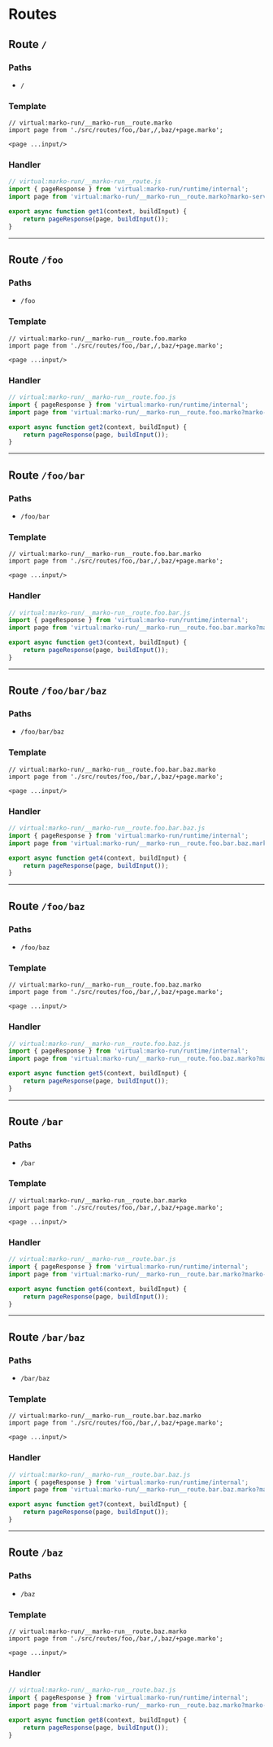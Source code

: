 # Routes

## Route `/`
### Paths
  - `/`
### Template
```marko
// virtual:marko-run/__marko-run__route.marko
import page from './src/routes/foo,/bar,/,baz/+page.marko';

<page ...input/>
```
### Handler
```js
// virtual:marko-run/__marko-run__route.js
import { pageResponse } from 'virtual:marko-run/runtime/internal';
import page from 'virtual:marko-run/__marko-run__route.marko?marko-server-entry';

export async function get1(context, buildInput) {
	return pageResponse(page, buildInput());
}
```
---
## Route `/foo`
### Paths
  - `/foo`
### Template
```marko
// virtual:marko-run/__marko-run__route.foo.marko
import page from './src/routes/foo,/bar,/,baz/+page.marko';

<page ...input/>
```
### Handler
```js
// virtual:marko-run/__marko-run__route.foo.js
import { pageResponse } from 'virtual:marko-run/runtime/internal';
import page from 'virtual:marko-run/__marko-run__route.foo.marko?marko-server-entry';

export async function get2(context, buildInput) {
	return pageResponse(page, buildInput());
}
```
---
## Route `/foo/bar`
### Paths
  - `/foo/bar`
### Template
```marko
// virtual:marko-run/__marko-run__route.foo.bar.marko
import page from './src/routes/foo,/bar,/,baz/+page.marko';

<page ...input/>
```
### Handler
```js
// virtual:marko-run/__marko-run__route.foo.bar.js
import { pageResponse } from 'virtual:marko-run/runtime/internal';
import page from 'virtual:marko-run/__marko-run__route.foo.bar.marko?marko-server-entry';

export async function get3(context, buildInput) {
	return pageResponse(page, buildInput());
}
```
---
## Route `/foo/bar/baz`
### Paths
  - `/foo/bar/baz`
### Template
```marko
// virtual:marko-run/__marko-run__route.foo.bar.baz.marko
import page from './src/routes/foo,/bar,/,baz/+page.marko';

<page ...input/>
```
### Handler
```js
// virtual:marko-run/__marko-run__route.foo.bar.baz.js
import { pageResponse } from 'virtual:marko-run/runtime/internal';
import page from 'virtual:marko-run/__marko-run__route.foo.bar.baz.marko?marko-server-entry';

export async function get4(context, buildInput) {
	return pageResponse(page, buildInput());
}
```
---
## Route `/foo/baz`
### Paths
  - `/foo/baz`
### Template
```marko
// virtual:marko-run/__marko-run__route.foo.baz.marko
import page from './src/routes/foo,/bar,/,baz/+page.marko';

<page ...input/>
```
### Handler
```js
// virtual:marko-run/__marko-run__route.foo.baz.js
import { pageResponse } from 'virtual:marko-run/runtime/internal';
import page from 'virtual:marko-run/__marko-run__route.foo.baz.marko?marko-server-entry';

export async function get5(context, buildInput) {
	return pageResponse(page, buildInput());
}
```
---
## Route `/bar`
### Paths
  - `/bar`
### Template
```marko
// virtual:marko-run/__marko-run__route.bar.marko
import page from './src/routes/foo,/bar,/,baz/+page.marko';

<page ...input/>
```
### Handler
```js
// virtual:marko-run/__marko-run__route.bar.js
import { pageResponse } from 'virtual:marko-run/runtime/internal';
import page from 'virtual:marko-run/__marko-run__route.bar.marko?marko-server-entry';

export async function get6(context, buildInput) {
	return pageResponse(page, buildInput());
}
```
---
## Route `/bar/baz`
### Paths
  - `/bar/baz`
### Template
```marko
// virtual:marko-run/__marko-run__route.bar.baz.marko
import page from './src/routes/foo,/bar,/,baz/+page.marko';

<page ...input/>
```
### Handler
```js
// virtual:marko-run/__marko-run__route.bar.baz.js
import { pageResponse } from 'virtual:marko-run/runtime/internal';
import page from 'virtual:marko-run/__marko-run__route.bar.baz.marko?marko-server-entry';

export async function get7(context, buildInput) {
	return pageResponse(page, buildInput());
}
```
---
## Route `/baz`
### Paths
  - `/baz`
### Template
```marko
// virtual:marko-run/__marko-run__route.baz.marko
import page from './src/routes/foo,/bar,/,baz/+page.marko';

<page ...input/>
```
### Handler
```js
// virtual:marko-run/__marko-run__route.baz.js
import { pageResponse } from 'virtual:marko-run/runtime/internal';
import page from 'virtual:marko-run/__marko-run__route.baz.marko?marko-server-entry';

export async function get8(context, buildInput) {
	return pageResponse(page, buildInput());
}
```
